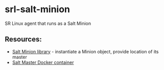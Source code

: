 # srl-salt-minion
SR Linux agent that runs as a Salt Minion

## Resources:

* [Salt Minion library](https://github.com/saltstack/salt/blob/master/salt/minion.py) - instantiate a Minion object, provide location of its master
* [Salt Master Docker container](https://github.com/cdalvaro/docker-salt-master)
